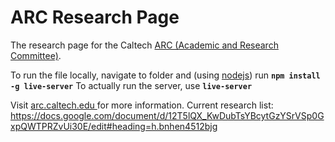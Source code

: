 # ARC Research Page
The research page for the Caltech <a href = arc.caltech.edu>ARC (Academic and Research Committee)</a>.

To run the file locally, navigate to folder and (using <a href= https://nodejs.org/en/>nodejs</a>) run 
**```npm install -g live-server```**
To actually run the server, use 
**```live-server```**


Visit <a href = arc.caltech.edu>arc.caltech.edu </a> for more information.
Current research list: https://docs.google.com/document/d/12T5lQX_KwDubTsYBcytGzYSrVSp0GxpQWTPRZvUi30E/edit#heading=h.bnhen4512bjg
